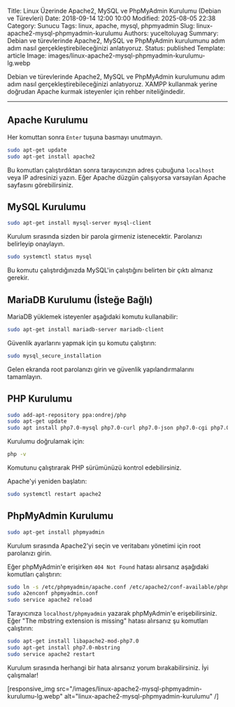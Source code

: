 Title: Linux Üzerinde Apache2, MySQL ve PhpMyAdmin Kurulumu (Debian ve Türevleri)
Date: 2018-09-14 12:00 10:00
Modified: 2025-08-05 22:38
Category: Sunucu
Tags: linux, apache, mysql, phpmyadmin
Slug: linux-apache2-mysql-phpmyadmin-kurulumu
Authors: yuceltoluyag
Summary: Debian ve türevlerinde Apache2, MySQL ve PhpMyAdmin kurulumunu adım adım nasıl gerçekleştirebileceğinizi anlatıyoruz.
Status: published
Template: article
Image: images/linux-apache2-mysql-phpmyadmin-kurulumu-lg.webp

Debian ve türevlerinde Apache2, MySQL ve PhpMyAdmin kurulumunu adım adım nasıl gerçekleştirebileceğinizi anlatıyoruz. XAMPP kullanmak yerine doğrudan Apache kurmak isteyenler için rehber niteliğindedir.



---

## Apache Kurulumu

Her komuttan sonra `Enter` tuşuna basmayı unutmayın.

```bash
sudo apt-get update
sudo apt-get install apache2
```

Bu komutları çalıştırdıktan sonra tarayıcınızın adres çubuğuna `localhost` veya IP adresinizi yazın. Eğer Apache düzgün çalışıyorsa varsayılan Apache sayfasını görebilirsiniz.

## MySQL Kurulumu

```bash
sudo apt-get install mysql-server mysql-client
```

Kurulum sırasında sizden bir parola girmeniz istenecektir. Parolanızı belirleyip onaylayın.

```bash
sudo systemctl status mysql
```

Bu komutu çalıştırdığınızda MySQL'in çalıştığını belirten bir çıktı almanız gerekir.

## MariaDB Kurulumu (İsteğe Bağlı)

MariaDB yüklemek isteyenler aşağıdaki komutu kullanabilir:

```bash
sudo apt-get install mariadb-server mariadb-client
```

Güvenlik ayarlarını yapmak için şu komutu çalıştırın:

```bash
sudo mysql_secure_installation
```

Gelen ekranda root parolanızı girin ve güvenlik yapılandırmalarını tamamlayın.

## PHP Kurulumu

```bash
sudo add-apt-repository ppa:ondrej/php
sudo apt-get update
sudo apt install php7.0-mysql php7.0-curl php7.0-json php7.0-cgi php7.0 libapache2-mod-php7.0
```

Kurulumu doğrulamak için:

```bash
php -v
```

Komutunu çalıştırarak PHP sürümünüzü kontrol edebilirsiniz.

Apache'yi yeniden başlatın:

```bash
sudo systemctl restart apache2
```

## PhpMyAdmin Kurulumu

```bash
sudo apt-get install phpmyadmin
```

Kurulum sırasında Apache2'yi seçin ve veritabanı yönetimi için root parolanızı girin.

Eğer phpMyAdmin'e erişirken `404 Not Found` hatası alırsanız aşağıdaki komutları çalıştırın:

```bash
sudo ln -s /etc/phpmyadmin/apache.conf /etc/apache2/conf-available/phpmyadmin.conf
sudo a2enconf phpmyadmin.conf
sudo service apache2 reload
```

Tarayıcınıza `localhost/phpmyadmin` yazarak phpMyAdmin'e erişebilirsiniz. Eğer "The mbstring extension is missing" hatası alırsanız şu komutları çalıştırın:

```bash
sudo apt-get install libapache2-mod-php7.0
sudo apt-get install php7.0-mbstring
sudo service apache2 restart
```

Kurulum sırasında herhangi bir hata alırsanız yorum bırakabilirsiniz. İyi çalışmalar!

[responsive_img src="/images/linux-apache2-mysql-phpmyadmin-kurulumu-lg.webp" alt="linux-apache2-mysql-phpmyadmin-kurulumu" /]